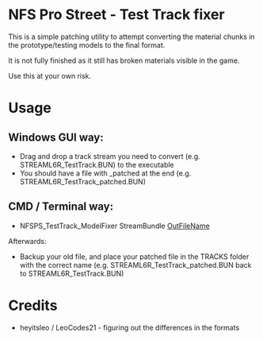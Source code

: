 # NFS Pro Street - Test Track fixer
This is a simple patching utility to attempt converting the material chunks in the prototype/testing models to the final format.

It is not fully finished as it still has broken materials visible in the game.

Use this at your own risk.

# Usage
## Windows GUI way:
- Drag and drop a track stream you need to convert (e.g. STREAML6R_TestTrack.BUN) to the executable
- You should have a file with _patched at the end (e.g. STREAML6R_TestTrack_patched.BUN)

## CMD / Terminal way:
- NFSPS_TestTrack_ModelFixer StreamBundle [OutFileName](optional)

Afterwards:

- Backup your old file, and place your patched file in the TRACKS folder with the correct name (e.g. STREAML6R_TestTrack_patched.BUN back to STREAML6R_TestTrack.BUN)

# Credits
- heyitsleo / LeoCodes21 - figuring out the differences in the formats
